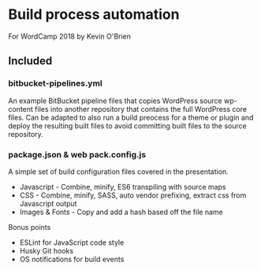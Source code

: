 # Build process automation
For WordCamp 2018 by Kevin O'Brien

## Included

### bitbucket-pipelines.yml

An example BitBucket pipeline files that copies WordPress source wp-content files into another repository that contains the full WordPress core files. Can be adapted to also run a build preocess for a theme or plugin and deploy the resulting built files to avoid committing built files to the source repository.

### package.json & web pack.config.js

A simple set of build configuration files covered in the presentation.

- Javascript - Combine, minify, ES6 transpiling with source maps
- CSS - Combine, minify, SASS, auto vendor prefixing, extract css from Javascript output
- Images & Fonts - Copy and add a hash based off the file name

Bonus points

- ESLint for JavaScript code style
- Husky Git hooks 
- OS notifications for build events